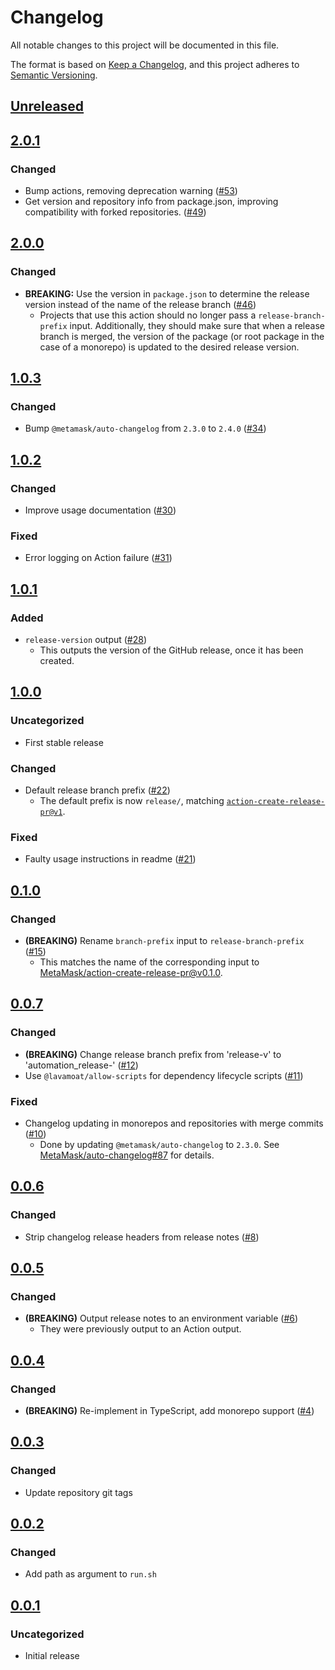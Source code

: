 # Changelog
All notable changes to this project will be documented in this file.

The format is based on [Keep a Changelog](https://keepachangelog.com/en/1.0.0/),
and this project adheres to [Semantic Versioning](https://semver.org/spec/v2.0.0.html).

## [Unreleased]

## [2.0.1]
### Changed
- Bump actions, removing deprecation warning ([#53](https://github.com/MetaMask/action-publish-release/pull/53))
- Get version and repository info from package.json, improving compatibility with forked repositories. ([#49](https://github.com/MetaMask/action-publish-release/pull/49))

## [2.0.0]
### Changed
- **BREAKING:** Use the version in `package.json` to determine the release version instead of the name of the release branch ([#46](https://github.com/MetaMask/action-publish-release/pull/46))
  - Projects that use this action should no longer pass a `release-branch-prefix` input. Additionally, they should make sure that when a release branch is merged, the version of the package (or root package in the case of a monorepo) is updated to the desired release version.

## [1.0.3]
### Changed
- Bump `@metamask/auto-changelog` from `2.3.0` to `2.4.0` ([#34](https://github.com/MetaMask/action-publish-release/pull/34))

## [1.0.2]
### Changed
- Improve usage documentation ([#30](https://github.com/MetaMask/action-publish-release/pull/30))

### Fixed
- Error logging on Action failure ([#31](https://github.com/MetaMask/action-publish-release/pull/31))

## [1.0.1]
### Added
- `release-version` output ([#28](https://github.com/MetaMask/action-publish-release/pull/28))
  - This outputs the version of the GitHub release, once it has been created.

## [1.0.0]
### Uncategorized
- First stable release

### Changed
- Default release branch prefix ([#22](https://github.com/MetaMask/action-publish-release/pull/22))
  - The default prefix is now `release/`, matching [`action-create-release-pr@v1`](https://github.com/MetaMask/action-create-release-pr).

### Fixed
- Faulty usage instructions in readme ([#21](https://github.com/MetaMask/action-publish-release/pull/21))

## [0.1.0]
### Changed
- **(BREAKING)** Rename `branch-prefix` input to `release-branch-prefix` ([#15](https://github.com/MetaMask/action-publish-release/pull/15))
  - This matches the name of the corresponding input to [MetaMask/action-create-release-pr@v0.1.0](https://github.com/MetaMask/action-create-release-pr).

## [0.0.7]
### Changed
- **(BREAKING)** Change release branch prefix from 'release-v' to 'automation_release-' ([#12](https://github.com/MetaMask/action-publish-release/pull/12))
- Use `@lavamoat/allow-scripts` for dependency lifecycle scripts ([#11](https://github.com/MetaMask/action-publish-release/pull/11))

### Fixed
- Changelog updating in monorepos and repositories with merge commits ([#10](https://github.com/MetaMask/action-publish-release/pull/10))
  - Done by updating `@metamask/auto-changelog` to `2.3.0`. See [MetaMask/auto-changelog#87](https://github.com/MetaMask/auto-changelog/pull/87) for details.

## [0.0.6]
### Changed
- Strip changelog release headers from release notes ([#8](https://github.com/MetaMask/action-publish-release/pull/8))

## [0.0.5]
### Changed
- **(BREAKING)** Output release notes to an environment variable ([#6](https://github.com/MetaMask/action-publish-release/pull/6))
  - They were previously output to an Action output.

## [0.0.4]
### Changed
- **(BREAKING)** Re-implement in TypeScript, add monorepo support ([#4](https://github.com/MetaMask/action-publish-release/pull/4))

## [0.0.3]
### Changed
- Update repository git tags

## [0.0.2]
### Changed
- Add path as argument to `run.sh`

## [0.0.1]
### Uncategorized
- Initial release

[Unreleased]: https://github.com/MetaMask/action-publish-release/compare/v2.0.1...HEAD
[2.0.1]: https://github.com/MetaMask/action-publish-release/compare/v2.0.0...v2.0.1
[2.0.0]: https://github.com/MetaMask/action-publish-release/compare/v1.0.3...v2.0.0
[1.0.3]: https://github.com/MetaMask/action-publish-release/compare/v1.0.2...v1.0.3
[1.0.2]: https://github.com/MetaMask/action-publish-release/compare/v1.0.1...v1.0.2
[1.0.1]: https://github.com/MetaMask/action-publish-release/compare/v1.0.0...v1.0.1
[1.0.0]: https://github.com/MetaMask/action-publish-release/compare/v0.1.0...v1.0.0
[0.1.0]: https://github.com/MetaMask/action-publish-release/compare/v0.0.7...v0.1.0
[0.0.7]: https://github.com/MetaMask/action-publish-release/compare/v0.0.6...v0.0.7
[0.0.6]: https://github.com/MetaMask/action-publish-release/compare/v0.0.5...v0.0.6
[0.0.5]: https://github.com/MetaMask/action-publish-release/compare/v0.0.4...v0.0.5
[0.0.4]: https://github.com/MetaMask/action-publish-release/compare/v0.0.3...v0.0.4
[0.0.3]: https://github.com/MetaMask/action-publish-release/compare/v0.0.2...v0.0.3
[0.0.2]: https://github.com/MetaMask/action-publish-release/compare/v0.0.1...v0.0.2
[0.0.1]: https://github.com/MetaMask/action-publish-release/releases/tag/v0.0.1
